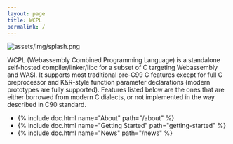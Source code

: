 ```yaml
---
layout: page
title: WCPL
permalink: /
---
```


![assets/img/splash.png](assets/img/splash.png)

WCPL (Webassembly Combined Programming Language) is a standalone self-hosted compiler/linker/libc 
for a subset of C targeting Webassembly and WASI. It supports most traditional pre-C99 C features 
except for full C preprocessor and K&R-style function parameter declarations (modern prototypes 
are fully supported). Features listed below are the ones that are either borrowed from modern 
C dialects, or not implemented in the way described in C90 standard.

- {% include doc.html name="About" path="/about" %}
- {% include doc.html name="Getting Started" path="getting-started" %}
- {% include doc.html name="News" path="/news" %}

